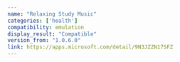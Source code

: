 ```yaml
---
name: "Relaxing Study Music"
categories: ['health']
compatibility: emulation
display_result: "Compatible"
version_from: "1.0.6.0"
link: https://apps.microsoft.com/detail/9N3JZZN17SFZ
---
```

